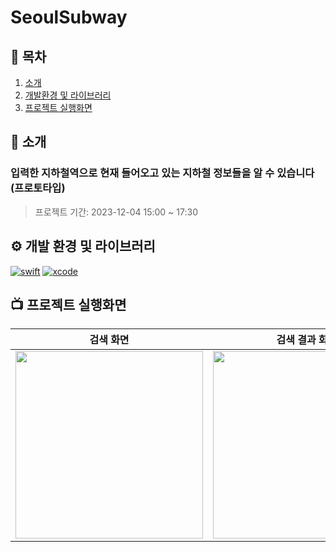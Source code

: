 # SeoulSubway
## 📖 목차
1. [소개](#🌱-소개)
2. [개발환경 및 라이브러리](#💻-개발환경-및-라이브러리)
4. [프로젝트 실행화면](#📺-프로젝트-실행화면)

## 🌱 소개
### 입력한 지하철역으로 현재 들어오고 있는 지하철 정보들을 알 수 있습니다(프로토타입)
> 프로젝트 기간: 2023-12-04 15:00 ~ 17:30

## ⚙️ 개발 환경 및 라이브러리
[![swift](https://img.shields.io/badge/swift-5.9.0-orange)]()
[![xcode](https://img.shields.io/badge/Xcode-15.0.1-blue)]()

## 📺 프로젝트 실행화면
|검색 화면|검색 결과 화면|
|:--:|:--:|
|<img src=https://github.com/hamfan524/SeoulSubway/assets/37105602/1294199a-b44b-4c75-8064-ac7060153865 width="300">|<img src=https://github.com/hamfan524/SeoulSubway/assets/37105602/5d5a7363-71a9-4102-b34b-c13eb062574f width="300">|
